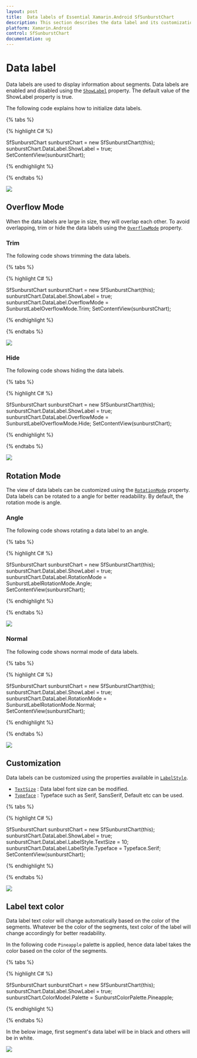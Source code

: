 ```yaml
---
layout: post
title:  Data labels of Essential Xamarin.Android SfSunburstChart
description: This section describes the data label and its customization.
platform: Xamarin.Android
control: SfSunburstChart
documentation: ug
---
```


# Data label

Data labels are used to display information about segments. Data labels are enabled and disabled using the [`ShowLabel`](https://help.syncfusion.com/cr/xamarin-android/Syncfusion.SfSunburstChart.Android.SunburstChartDataLabel.html#Syncfusion_SfSunburstChart_Android_SunburstChartDataLabel_ShowLabel) property. The default value of the ShowLabel property is true.

The following code explains how to initialize data labels.

{% tabs %} 

{% highlight C# %} 

  SfSunburstChart sunburstChart = new SfSunburstChart(this);
  sunburstChart.DataLabel.ShowLabel = true;  
  SetContentView(sunburstChart);         

{% endhighlight %}

{% endtabs %} 

![](Datalabel_images/DataLabel.jpg)

## Overflow Mode

When the data labels are large in size, they will overlap each other. To avoid overlapping, trim or hide the data labels using the [`OverflowMode`](https://help.syncfusion.com/cr/xamarin-android/Syncfusion.SfSunburstChart.Android.SunburstChartDataLabel.html#Syncfusion_SfSunburstChart_Android_SunburstChartDataLabel_OverflowMode) property.

### Trim

The following code shows trimming the data labels.

{% tabs %} 

{% highlight C# %} 

  SfSunburstChart sunburstChart = new SfSunburstChart(this);
  sunburstChart.DataLabel.ShowLabel = true; 
  sunburstChart.DataLabel.OverflowMode = SunburstLabelOverflowMode.Trim; 
  SetContentView(sunburstChart);  

{% endhighlight %}

{% endtabs %} 

![](Datalabel_images/Trim.jpg)

### Hide

The following code shows hiding the data labels.

{% tabs %}

{% highlight C# %} 

  SfSunburstChart sunburstChart = new SfSunburstChart(this);
  sunburstChart.DataLabel.ShowLabel = true; 
  sunburstChart.DataLabel.OverflowMode = SunburstLabelOverflowMode.Hide; 
  SetContentView(sunburstChart);           

{% endhighlight %}

{% endtabs %} 

![](Datalabel_images/Hide.jpg)

## Rotation Mode

The view of data labels can be customized using the [`RotationMode`](https://help.syncfusion.com/cr/xamarin-android/Syncfusion.SfSunburstChart.Android.SunburstChartDataLabel.html#Syncfusion_SfSunburstChart_Android_SunburstChartDataLabel_RotationMode) property. Data labels can be rotated to a angle for better readability. By default, the rotation mode is angle.

### Angle

The following code shows rotating a data label to an angle.

{% tabs %} 

{% highlight C# %} 

  SfSunburstChart sunburstChart = new SfSunburstChart(this);
  sunburstChart.DataLabel.ShowLabel = true; 
  sunburstChart.DataLabel.RotationMode = SunburstLabelRotationMode.Angle;           
  SetContentView(sunburstChart);         

{% endhighlight %}

{% endtabs %} 

![](Datalabel_images/DataLabel.jpg)

### Normal

The following code shows normal mode of data labels.

{% tabs %} 

{% highlight C# %} 

  SfSunburstChart sunburstChart = new SfSunburstChart(this);
  sunburstChart.DataLabel.ShowLabel = true; 
  sunburstChart.DataLabel.RotationMode = SunburstLabelRotationMode.Normal;         
  SetContentView(sunburstChart);              

{% endhighlight %}

{% endtabs %} 

![](Datalabel_images/NormalMode.jpg)

## Customization

Data labels can be customized using the properties available in [`LabelStyle`](https://help.syncfusion.com/cr/xamarin-android/Syncfusion.SfSunburstChart.Android.SunburstChartDataLabel.html#Syncfusion_SfSunburstChart_Android_SunburstChartDataLabel_LabelStyle).

* [`TextSize`](https://help.syncfusion.com/cr/xamarin-android/Syncfusion.SfSunburstChart.Android.SunburstChartLabelStyle.html#Syncfusion_SfSunburstChart_Android_SunburstChartLabelStyle_TextSize) : Data label font size can be modified.
* [`Typeface`](https://help.syncfusion.com/cr/xamarin-android/Syncfusion.SfSunburstChart.Android.SunburstChartLabelStyle.html#Syncfusion_SfSunburstChart_Android_SunburstChartLabelStyle_Typeface) : Typeface such as Serif, SansSerif, Default etc can be used.

{% tabs %} 

{% highlight C# %} 

  SfSunburstChart sunburstChart = new SfSunburstChart(this);
  sunburstChart.DataLabel.ShowLabel = true;           
  sunburstChart.DataLabel.LabelStyle.TextSize = 10;
  sunburstChart.DataLabel.LabelStyle.Typeface = Typeface.Serif;
  SetContentView(sunburstChart);  

{% endhighlight %}

{% endtabs %} 

![](Datalabel_images/LabelStyle.png)

## Label text color

Data label text color will change automatically based on the color of the segments. Whatever be the color of the segments, text color of the label will change accordingly for better readability.

In the following code `Pineapple` palette is applied, hence data label takes the color based on the color of the segments.

{% tabs %} 

{% highlight C# %}

  SfSunburstChart sunburstChart = new SfSunburstChart(this);
  sunburstChart.DataLabel.ShowLabel = true;  
  sunburstChart.ColorModel.Palette = SunburstColorPalette.Pineapple;

{% endhighlight %}

{% endtabs %} 

In the below image, first segment's data label will be in black and others will be in white.

![](Datalabel_images/DataLabelColor.png)
